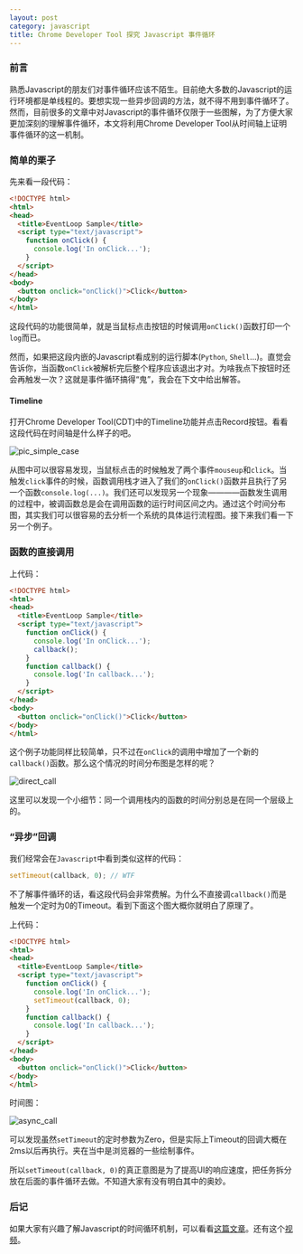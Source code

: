 ```yaml
---
layout: post
category: javascript
title: Chrome Developer Tool 探究 Javascript 事件循环
---
```


### 前言
熟悉Javascript的朋友们对事件循环应该不陌生。目前绝大多数的Javascript的运行环境都是单线程的。要想实现一些异步回调的方法，就不得不用到事件循环了。然而，目前很多的文章中对Javascript的事件循环仅限于一些图解，为了方便大家更加深刻的理解事件循环，本文将利用Chrome Developer Tool从时间轴上证明事件循环的这一机制。

### 简单的栗子
先来看一段代码：
```html
<!DOCTYPE html>
<html>
<head>
  <title>EventLoop Sample</title>
  <script type="text/javascript">
    function onClick() {
      console.log('In onClick...');
    }
  </script>
</head>
<body>
  <button onclick="onClick()">Click</button>
</body>
</html>
```
这段代码的功能很简单，就是当鼠标点击按钮的时候调用`onClick()`函数打印一个`log`而已。

然而，如果把这段内嵌的Javascript看成别的运行脚本(`Python`, `Shell`...)。直觉会告诉你，当函数`onClick`被解析完后整个程序应该退出才对。为啥我点下按钮时还会再触发一次？这就是事件循环搞得“鬼”，我会在下文中给出解答。

#### Timeline
打开Chrome Developer Tool(CDT)中的Timeline功能并点击Record按钮。看看这段代码在时间轴是什么样子的吧。

![pic_simple_case](http://pic.yupoo.com/javacs3/EHD5GqKD/8YlEV.png)

从图中可以很容易发现，当鼠标点击的时候触发了两个事件`mouseup`和`click`。当触发`click`事件的时候，函数调用栈才进入了我们的`onClick()`函数并且执行了另一个函数`console.log(...)`。我们还可以发现另一个现象————函数发生调用的过程中，被调函数总是会在调用函数的运行时间区间之内。通过这个时间分布图，其实我们可以很容易的去分析一个系统的具体运行流程图。接下来我们看一下另一个例子。

### 函数的直接调用
上代码：
```html
<!DOCTYPE html>
<html>
<head>
  <title>EventLoop Sample</title>
  <script type="text/javascript">
    function onClick() {
      console.log('In onClick...');
      callback();
    }
    function callback() {
      console.log('In callback...');
    }
  </script>
</head>
<body>
  <button onclick="onClick()">Click</button>
</body>
</html>
```
这个例子功能同样比较简单，只不过在`onClick`的调用中增加了一个新的`callback()`函数。那么这个情况的时间分布图是怎样的呢？

![direct_call](http://photo.yupoo.com/javacs3/EHDj4uYi/OwTl0.png)

这里可以发现一个小细节：同一个调用栈内的函数的时间分别总是在同一个层级上的。

### “异步”回调
我们经常会在`Javascript`中看到类似这样的代码：
```javascript
setTimeout(callback, 0); // WTF
```
不了解事件循环的话，看这段代码会非常费解。为什么不直接调`callback()`而是触发一个定时为0的Timeout。看到下面这个图大概你就明白了原理了。

上代码：
```html
<!DOCTYPE html>
<html>
<head>
  <title>EventLoop Sample</title>
  <script type="text/javascript">
    function onClick() {
      console.log('In onClick...');
      setTimeout(callback, 0);
    }
    function callback() {
      console.log('In callback...');
    }
  </script>
</head>
<body>
  <button onclick="onClick()">Click</button>
</body>
</html>
```
时间图：

![async_call](http://photo.yupoo.com/javacs3/EHDj4NZP/B1fYv.png)

可以发现虽然`setTimeout`的定时参数为Zero，但是实际上Timeout的回调大概在2ms以后再执行。夹在当中是浏览器的一些绘制事件。

所以`setTimeout(callback, 0)`的真正意图是为了提高UI的响应速度，把任务拆分放在后面的事件循环去做。不知道大家有没有明白其中的奥妙。

### 后记
如果大家有兴趣了解Javascript的时间循环机制，可以看看[这篇文章](http://www.ruanyifeng.com/blog/2014/10/event-loop.html)。还有这个[视频](https://vimeo.com/96425312)。

